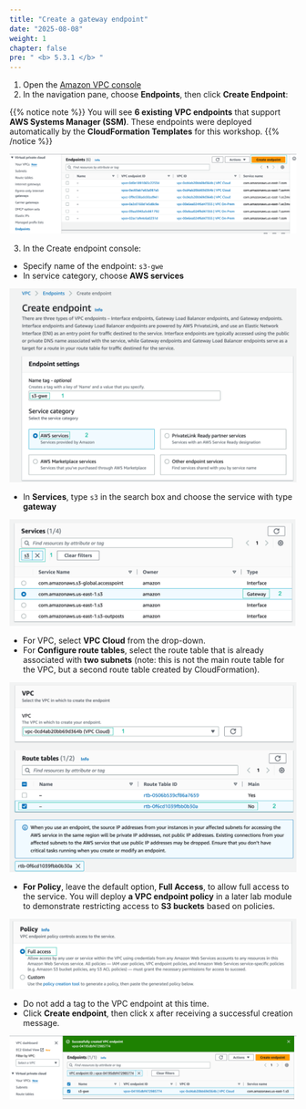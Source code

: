 ```yaml
---
title: "Create a gateway endpoint"
date: "2025-08-08"
weight: 1
chapter: false
pre: " <b> 5.3.1 </b> "
---
```


1. Open the [Amazon VPC console](https://us-east-1.console.aws.amazon.com/vpc/home?region=us-east-1#Home:)
2. In the navigation pane, choose **Endpoints**, then click **Create Endpoint**:

{{% notice note %}}
You will see **6 existing VPC endpoints** that support **AWS Systems Manager (SSM)**. These endpoints were deployed automatically by the **CloudFormation Templates** for this workshop.
{{% /notice %}}

![endpoint](/images/5-Workshop/5.3-S3-vpc/endpoints.png)

3. In the Create endpoint console:

- Specify name of the endpoint: `s3-gwe`
- In service category, choose **AWS services**

![endpoint](/images/5-Workshop/5.3-S3-vpc/create-s3-gwe1.png)

- In **Services**, type `s3` in the search box and choose the service with type **gateway**

![endpoint](/images/5-Workshop/5.3-S3-vpc/services.png)

- For VPC, select **VPC Cloud** from the drop-down.
- For **Configure route tables**, select the route table that is already associated with **two subnets** (note: this is not the main route table for the VPC, but a second route table created by CloudFormation).

![endpoint](/images/5-Workshop/5.3-S3-vpc/vpc.png)

- **For Policy**, leave the default option, **Full Access**, to allow full access to the service. You will deploy **a VPC endpoint policy** in a later lab module to demonstrate restricting access to **S3 buckets** based on policies.

![endpoint](/images/5-Workshop/5.3-S3-vpc/policy.png)

- Do not add a tag to the VPC endpoint at this time.
- Click **Create endpoint**, then click x after receiving a successful creation message.

![endpoint](/images/5-Workshop/5.3-S3-vpc/complete.png)
